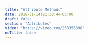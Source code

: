```yaml
---
title: "Attribute Methods"
date: 2018-01-14T21:38:44-05:00
draft: false
section: "Attributes"
video: "https://vimeo.com/253356898"
noTitle: false
---
```


